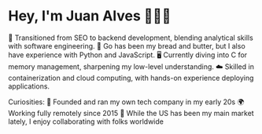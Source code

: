 # Hey, I'm Juan Alves 👨🏻‍💻

🔄 Transitioned from SEO to backend development, blending analytical skills with software engineering.
🦫 Go has been my bread and butter, but I also have experience with Python and JavaScript.
🖥️ Currently diving into C for memory management, sharpening my low-level understanding.
☁️ Skilled in containerization and cloud computing, with hands-on experience deploying applications.

Curiosities:
🚀 Founded and ran my own tech company in my early 20s
🌍 Working fully remotely since 2015
🤝 While the US has been my main market lately, I enjoy collaborating with folks worldwide

<!--
**Juan-Alves-1/juan-alves-1** is a ✨ _special_ ✨ repository because its `README.md` (this file) appears on your GitHub profile.

Here are some ideas to get you started:

- 🔭 I’m currently working on ...
- 🌱 I’m currently learning ...
- 👯 I’m looking to collaborate on ...
- 🤔 I’m looking for help with ...
- 💬 Ask me about ...
- 📫 How to reach me: ...
- 😄 Pronouns: ...
- ⚡ Fun fact: ...
-->
